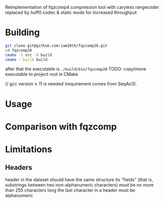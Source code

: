 Reimplementation of fqzcomp4 compression tool with caryless rangecoder replaced by huff0 codec & static mode for increased throughput

# Building

```bash
git clone git@github.com:iam28th/fqzcomp28.git
cd fqzcomp28
cmake -S src -B build 
cmake --build build
```
after that the executable is `./build/bin/fqzcomp28` 
TODO: copy/move executable to project root in CMake 

// gcc version ≥ 11 is needed (requirement comes from SeqAn3).

# Usage

# Comparison with fqzcomp

# Limitations 

## Headers
header in the dataset should have the same structure
its "fields" (that is, substrings between two non-alphanumeric characters) must be no more than 255 characters long
the last character in a header must be alphanumeric
